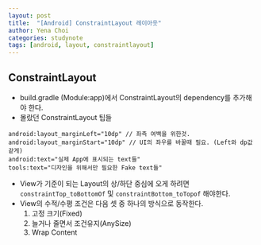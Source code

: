 ```yaml
---
layout: post
title:  "[Android] ConstraintLayout 레이아웃"
author: Yena Choi
categories: studynote
tags: [android, layout, constraintlayout]
---
```


## ConstraintLayout
- build.gradle (Module:app)에서 ConstraintLayout의 dependency를 추가해야 한다.
- 몰랐던 ConstraintLayout 팁들
```
android:layout_marginLeft="10dp" // 좌측 여백을 위한것.
android:layout_marginStart="10dp" // UI의 좌우를 바꿀때 필요. (Left와 dp값 같게)
android:text="실제 App에 표시되는 text들"
tools:text="디자인을 위해서만 필요한 Fake text들"
```

- View가 기준이 되는 Layout의 상/하단 중심에 오게 하려면
  `constraintTop_toBottomOf` 및 `constraintBottom_toTopof` 해야한다.
- View의 수적/수평 조건은 다음 셋 중 하나의 방식으로 동작한다.
  1. 고정 크기(Fixed)
  2. 늘거나 줄면서 조건유지(AnySize)
  3. Wrap Content
